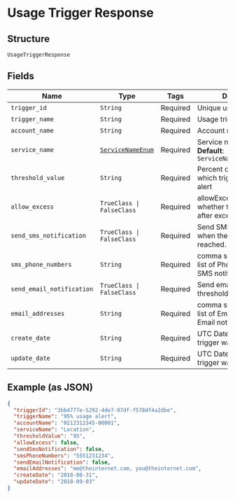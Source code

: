 
# Usage Trigger Response

## Structure

`UsageTriggerResponse`

## Fields

| Name | Type | Tags | Description |
|  --- | --- | --- | --- |
| `trigger_id` | `String` | Required | Unique usage triggerId |
| `trigger_name` | `String` | Required | Usage trigger name |
| `account_name` | `String` | Required | Account name |
| `service_name` | [`ServiceNameEnum`](../../doc/models/service-name-enum.md) | Required | Service name<br>**Default**: `ServiceNameEnum::LOCATION` |
| `threshold_value` | `String` | Required | Percent of subscription at which trigger will send an alert |
| `allow_excess` | `TrueClass \| FalseClass` | Required | allowExcess determines whether to restrict usage after exceeds limits |
| `send_sms_notification` | `TrueClass \| FalseClass` | Required | Send SMS (text) alerts when the thresholdValue is reached. |
| `sms_phone_numbers` | `String` | Required | comma seperated value of list of Phone numbers for SMS notifications |
| `send_email_notification` | `TrueClass \| FalseClass` | Required | Send email alerts when the thresholdValue is reached. |
| `email_addresses` | `String` | Required | comma seperated value of list of Email addresses for Email notifications |
| `create_date` | `String` | Required | UTC Date when the usage trigger was created |
| `update_date` | `String` | Required | UTC Date when the usage trigger was last updated |

## Example (as JSON)

```json
{
  "triggerId": "3bb4777e-5292-4de7-97df-f578df4a2dbe",
  "triggerName": "95% usage alert",
  "accountName": "0212312345-00001",
  "serviceName": "Location",
  "thresholdValue": "95",
  "allowExcess": false,
  "sendSmsNotification": false,
  "smsPhoneNumbers": "5551231234",
  "sendEmailNotification": false,
  "emailAddresses": "me@theinternet.com, you@theinternet.com",
  "createDate": "2018-08-31",
  "updateDate": "2018-09-03"
}
```

